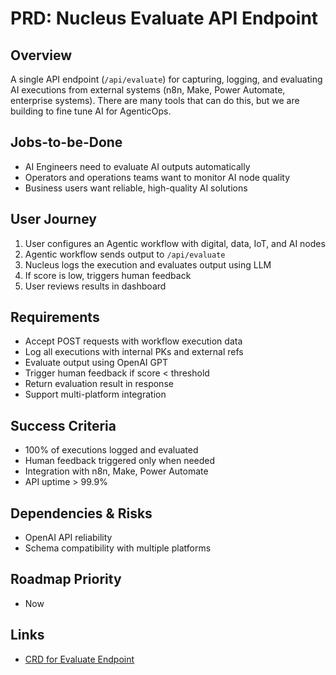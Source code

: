 # PRD: Nucleus Evaluate API Endpoint

## Overview
A single API endpoint (`/api/evaluate`) for capturing, logging, and evaluating AI executions from external systems (n8n, Make, Power Automate, enterprise systems). There are many tools that can do this, but we are building to fine tune AI for AgenticOps.

## Jobs-to-be-Done
- AI Engineers need to evaluate AI outputs automatically
- Operators and operations teams want to monitor AI node quality
- Business users want reliable, high-quality AI solutions

## User Journey
1. User configures an Agentic workflow with digital, data, IoT, and AI nodes
2. Agentic workflow sends output to `/api/evaluate`
3. Nucleus logs the execution and evaluates output using LLM
4. If score is low, triggers human feedback
5. User reviews results in dashboard

## Requirements
- Accept POST requests with workflow execution data
- Log all executions with internal PKs and external refs
- Evaluate output using OpenAI GPT
- Trigger human feedback if score < threshold
- Return evaluation result in response
- Support multi-platform integration

## Success Criteria
- 100% of executions logged and evaluated
- Human feedback triggered only when needed
- Integration with n8n, Make, Power Automate
- API uptime > 99.9%

## Dependencies & Risks
- OpenAI API reliability
- Schema compatibility with multiple platforms

## Roadmap Priority
- Now

## Links
- [CRD for Evaluate Endpoint](../change-requests/CRD-nucleus-evaluate-endpoint.md) 